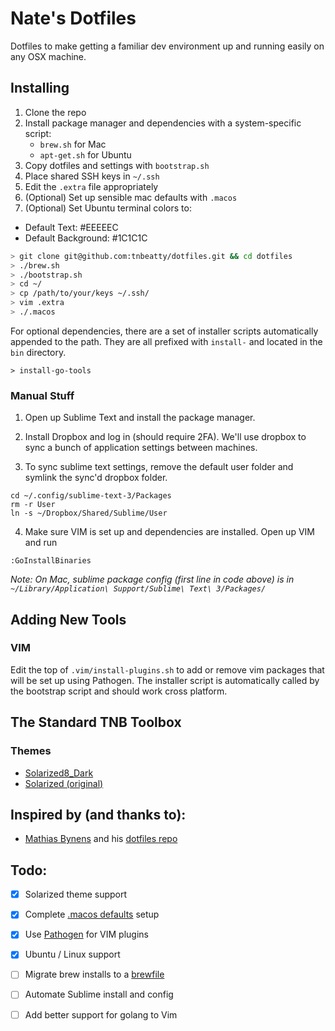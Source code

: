 Nate's Dotfiles
===============

Dotfiles to make getting a familiar dev environment up and running easily on any OSX machine.

Installing
----------

1. Clone the repo
2. Install package manager and dependencies with a system-specific script:
	- `brew.sh` for Mac
	- `apt-get.sh` for Ubuntu
3. Copy dotfiles and settings with `bootstrap.sh`
4. Place shared SSH keys in `~/.ssh`
5. Edit the `.extra` file appropriately
6. (Optional) Set up sensible mac defaults with `.macos`
7. (Optional) Set Ubuntu terminal colors to:
  * Default Text:        #EEEEEC
  * Default Background:  #1C1C1C

```bash
> git clone git@github.com:tnbeatty/dotfiles.git && cd dotfiles
> ./brew.sh
> ./bootstrap.sh
> cd ~/
> cp /path/to/your/keys ~/.ssh/
> vim .extra
> ./.macos
```

For optional dependencies, there are a set of installer scripts automatically appended to the path. They are all prefixed with `install-` and located in the `bin` directory.

	> install-go-tools

### Manual Stuff

1. Open up Sublime Text and install the package manager.

2. Install Dropbox and log in (should require 2FA). We'll use dropbox to sync a bunch of application settings between machines.

3. To sync sublime text settings, remove the default user folder and symlink the sync'd dropbox folder.

```
cd ~/.config/sublime-text-3/Packages
rm -r User
ln -s ~/Dropbox/Shared/Sublime/User
```

4. Make sure VIM is set up and dependencies are installed. Open up VIM and run

```
:GoInstallBinaries
```


_Note: On Mac, sublime package config (first line in code above) is in `~/Library/Application\ Support/Sublime\ Text\ 3/Packages/`_

Adding New Tools
------------

### VIM

Edit the top of `.vim/install-plugins.sh` to add or remove vim packages that will be set up using Pathogen. The installer script is automatically called by the bootstrap script and should work cross platform.

The Standard TNB Toolbox
------------------------

### Themes

- [Solarized8_Dark](https://github.com/lifepillar/vim-solarized8)
- [Solarized (original)](http://ethanschoonover.com/solarized)


Inspired by (and thanks to):
----------------------------

* [Mathias Bynens](https://github.com/mathiasbynens) and his [dotfiles repo](https://github.com/mathiasbynens/dotfiles)


Todo:
-----

- [X] Solarized theme support
- [X] Complete [.macos defaults](https://mths.be/macos) setup
- [X] Use [Pathogen](https://github.com/tpope/vim-pathogen) for VIM plugins
- [x] Ubuntu / Linux support
- [ ] Migrate brew installs to a [brewfile](https://github.com/driesvints/dotfiles/blob/master/install.sh)
- [ ] Automate Sublime install and config
- [ ] Add better support for golang to Vim

